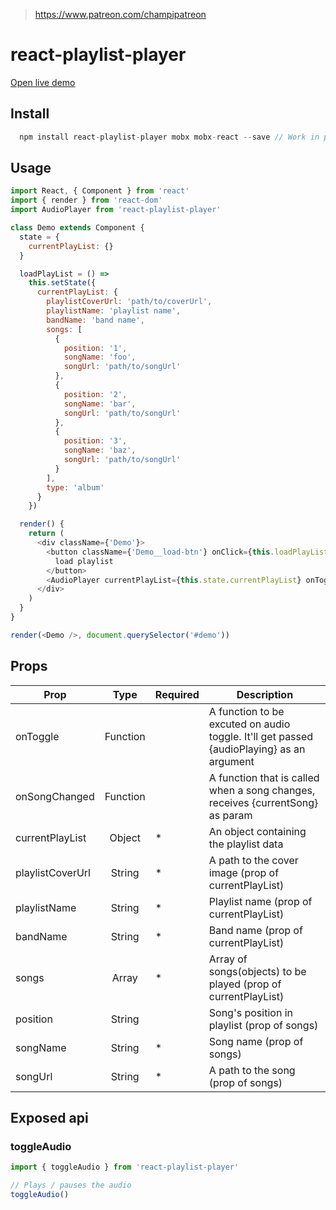 > https://www.patreon.com/champipatreon

# react-playlist-player

[Open live demo](https://react-playlist-player.firebaseapp.com/)

## Install

```javascript
  npm install react-playlist-player mobx mobx-react --save // Work in progress - fixing it
```

## Usage

```javascript
import React, { Component } from 'react'
import { render } from 'react-dom'
import AudioPlayer from 'react-playlist-player'

class Demo extends Component {
  state = {
    currentPlayList: {}
  }

  loadPlayList = () =>
    this.setState({
      currentPlayList: {
        playlistCoverUrl: 'path/to/coverUrl',
        playlistName: 'playlist name',
        bandName: 'band name',
        songs: [
          {
            position: '1',
            songName: 'foo',
            songUrl: 'path/to/songUrl'
          },
          {
            position: '2',
            songName: 'bar',
            songUrl: 'path/to/songUrl'
          },
          {
            position: '3',
            songName: 'baz',
            songUrl: 'path/to/songUrl'
          }
        ],
        type: 'album'
      }
    })

  render() {
    return (
      <div className={'Demo'}>
        <button className={'Demo__load-btn'} onClick={this.loadPlayList}>
          load playlist
        </button>
        <AudioPlayer currentPlayList={this.state.currentPlayList} onToggle={({audioPlaying}) => console.log({audioPlaying})}/>
      </div>
    )
  }
}

render(<Demo />, document.querySelector('#demo'))
```

## Props

| Prop            |  Type  | Required | Description                                                    |
| --------------- | :----: | -------- | -------------------------------------------------------------- |
| onToggle | Function |     | A function to be excuted on audio toggle. It'll get passed {audioPlaying} as an argument                         |
| onSongChanged | Function | | A function that is called when a song changes, receives {currentSong} as param |
| currentPlayList | Object | *     | An object containing the playlist data                         |
| playlistCoverUrl | String | *     | A path to the cover image (prop of currentPlayList)            |
| playlistName    | String | *     | Playlist name (prop of currentPlayList)                           |
| bandName        | String | *     | Band name (prop of currentPlayList)                            |
| songs           | Array  | *     | Array of songs(objects) to be played (prop of currentPlayList) |
| position        | String |     | Song's position in playlist (prop of songs)                    |
| songName        | String | *     | Song name (prop of songs)                                      |
| songUrl         | String | *     | A path to the song (prop of songs)                             |

## Exposed api

### toggleAudio

```javascript
import { toggleAudio } from 'react-playlist-player'

// Plays / pauses the audio
toggleAudio()
```
